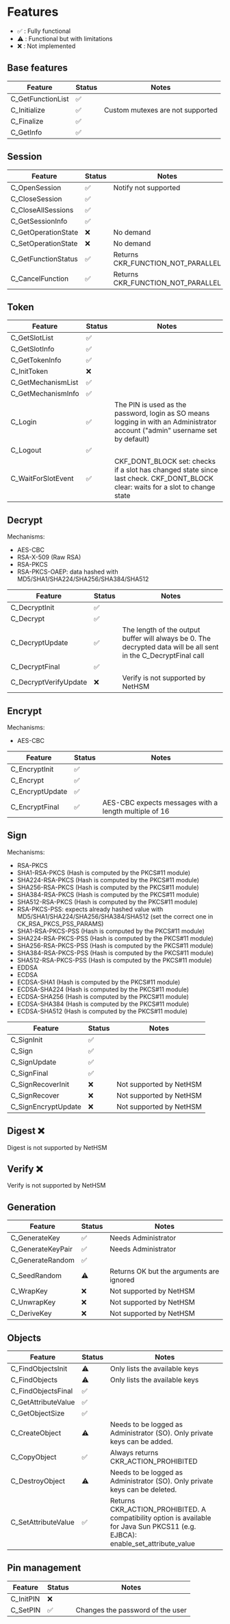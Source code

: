 # Features

- :white_check_mark: : Fully functional
- :warning: : Functional but with limitations
- :x: : Not implemented

## Base features

| Feature           | Status             | Notes                            |
| ----------------- | ------------------ | -------------------------------- |
| C_GetFunctionList | :white_check_mark: |                                  |
| C_Initialize      | :white_check_mark: | Custom mutexes are not supported |
| C_Finalize        | :white_check_mark: |                                  |
| C_GetInfo         | :white_check_mark: |                                  |

## Session

| Feature             | Status             | Notes                             |
| ------------------- | ------------------ | --------------------------------- |
| C_OpenSession       | :white_check_mark: | Notify not supported              |
| C_CloseSession      | :white_check_mark: |                                   |
| C_CloseAllSessions  | :white_check_mark: |                                   |
| C_GetSessionInfo    | :white_check_mark: |                                   |
| C_GetOperationState | :x:                | No demand                         |
| C_SetOperationState | :x:                | No demand                         |
| C_GetFunctionStatus | :white_check_mark: | Returns CKR_FUNCTION_NOT_PARALLEL |
| C_CancelFunction    | :white_check_mark: | Returns CKR_FUNCTION_NOT_PARALLEL |

## Token

| Feature            | Status             | Notes                                                                                                                           |
| ------------------ | ------------------ | ------------------------------------------------------------------------------------------------------------------------------- |
| C_GetSlotList      | :white_check_mark: |                                                                                                                                 |
| C_GetSlotInfo      | :white_check_mark: |                                                                                                                                 |
| C_GetTokenInfo     | :white_check_mark: |                                                                                                                                 |
| C_InitToken        | :x:                |                                                                                                                                 |
| C_GetMechanismList | :white_check_mark: |                                                                                                                                 |
| C_GetMechanismInfo | :white_check_mark: |                                                                                                                                 |
| C_Login            | :white_check_mark: | The PIN is used as the password, login as SO means logging in with an Administrator account ("admin" username set by default)   |
| C_Logout           | :white_check_mark: |                                                                                                                                 |
| C_WaitForSlotEvent | :white_check_mark: | CKF_DONT_BLOCK set: checks if a slot has changed state since last check. CKF_DONT_BLOCK clear: waits for a slot to change state |

## Decrypt

Mechanisms:

- AES-CBC
- RSA-X-509 (Raw RSA)
- RSA-PKCS
- RSA-PKCS-OAEP: data hashed with MD5/SHA1/SHA224/SHA256/SHA384/SHA512

| Feature               | Status             | Notes                                                                                                            |
| --------------------- | ------------------ | ---------------------------------------------------------------------------------------------------------------- |
| C_DecryptInit         | :white_check_mark: |                                                                                                                  |
| C_Decrypt             | :white_check_mark: |                                                                                                                  |
| C_DecryptUpdate       | :white_check_mark: | The length of the output buffer will always be 0. The decrypted data will be all sent in the C_DecryptFinal call |
| C_DecryptFinal        | :white_check_mark: |                                                                                                                  |
| C_DecryptVerifyUpdate | :x:                | Verify is not supported by NetHSM                                                                                |

## Encrypt

Mechanisms:

- AES-CBC

| Feature         | Status             | Notes                                                 |
| --------------- | ------------------ | ----------------------------------------------------- |
| C_EncryptInit   | :white_check_mark: |                                                       |
| C_Encrypt       | :white_check_mark: |                                                       |
| C_EncryptUpdate | :white_check_mark: |                                                       |
| C_EncryptFinal  | :white_check_mark: | AES-CBC expects messages with a length multiple of 16 |

## Sign

Mechanisms:

- RSA-PKCS
- SHA1-RSA-PKCS (Hash is computed by the PKCS#11 module)
- SHA224-RSA-PKCS (Hash is computed by the PKCS#11 module)
- SHA256-RSA-PKCS (Hash is computed by the PKCS#11 module)
- SHA384-RSA-PKCS (Hash is computed by the PKCS#11 module)
- SHA512-RSA-PKCS (Hash is computed by the PKCS#11 module)
- RSA-PKCS-PSS: expects already hashed value with MD5/SHA1/SHA224/SHA256/SHA384/SHA512 (set the correct one in CK_RSA_PKCS_PSS_PARAMS)
- SHA1-RSA-PKCS-PSS (Hash is computed by the PKCS#11 module)
- SHA224-RSA-PKCS-PSS (Hash is computed by the PKCS#11 module)
- SHA256-RSA-PKCS-PSS (Hash is computed by the PKCS#11 module)
- SHA384-RSA-PKCS-PSS (Hash is computed by the PKCS#11 module)
- SHA512-RSA-PKCS-PSS (Hash is computed by the PKCS#11 module)
- EDDSA
- ECDSA
- ECDSA-SHA1 (Hash is computed by the PKCS#11 module)
- ECDSA-SHA224 (Hash is computed by the PKCS#11 module)
- ECDSA-SHA256 (Hash is computed by the PKCS#11 module)
- ECDSA-SHA384 (Hash is computed by the PKCS#11 module)
- ECDSA-SHA512 (Hash is computed by the PKCS#11 module)

| Feature             | Status             | Notes                   |
| ------------------- | ------------------ | ----------------------- |
| C_SignInit          | :white_check_mark: |                         |
| C_Sign              | :white_check_mark: |                         |
| C_SignUpdate        | :white_check_mark: |                         |
| C_SignFinal         | :white_check_mark: |                         |
| C_SignRecoverInit   | :x:                | Not supported by NetHSM |
| C_SignRecover       | :x:                | Not supported by NetHSM |
| C_SignEncryptUpdate | :x:                | Not supported by NetHSM |

## Digest :x:

Digest is not supported by NetHSM

## Verify :x:

Verify is not supported by NetHSM

## Generation

| Feature           | Status             | Notes                                    |
| ----------------- | ------------------ | ---------------------------------------- |
| C_GenerateKey     | :white_check_mark: | Needs Administrator                      |
| C_GenerateKeyPair | :white_check_mark: | Needs Administrator                      |
| C_GenerateRandom  | :white_check_mark: |                                          |
| C_SeedRandom      | :warning:          | Returns OK but the arguments are ignored |
| C_WrapKey         | :x:                | Not supported by NetHSM                  |
| C_UnwrapKey       | :x:                | Not supported by NetHSM                  |
| C_DeriveKey       | :x:                | Not supported by NetHSM                  |

## Objects

| Feature             | Status             | Notes                                                                                                                           |
| ------------------- | ------------------ | ------------------------------------------------------------------------------------------------------------------------------- |
| C_FindObjectsInit   | :warning:          | Only lists the available keys                                                                                                   |
| C_FindObjects       | :warning:          | Only lists the available keys                                                                                                   |
| C_FindObjectsFinal  | :white_check_mark: |                                                                                                                                 |
| C_GetAttributeValue | :white_check_mark: |                                                                                                                                 |
| C_GetObjectSize     | :white_check_mark: |                                                                                                                                 |
| C_CreateObject      | :warning:          | Needs to be logged as Administrator (SO). Only private keys can be added.                                                       |
| C_CopyObject        | :white_check_mark: | Always returns CKR_ACTION_PROHIBITED                                                                                            |
| C_DestroyObject     | :warning:          | Needs to be logged as Administrator (SO). Only private keys can be deleted.                                                     |
| C_SetAttributeValue | :white_check_mark: | Returns CKR_ACTION_PROHIBITED. A compatibility option is available for Java Sun PKCS11 (e.g. EJBCA): enable_set_attribute_value |

## Pin management

| Feature   | Status             | Notes                            |
| --------- | ------------------ | -------------------------------- |
| C_InitPIN | :x:                |                                  |
| C_SetPIN  | :white_check_mark: | Changes the password of the user |
